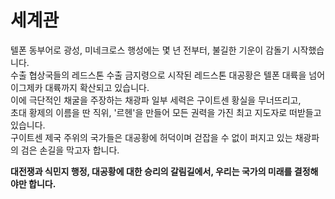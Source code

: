 # 세계관
텔폰 동부어로 광성, 미네크로스 행성에는 몇 년 전부터, 불길한 기운이 감돌기 시작했습니다.  
수출 협상국들의 레드스톤 수출 금지령으로 시작된 레드스톤 대공황은 텔폰 대륙을 넘어 이그제카 대륙까지 확산되고 있습니다.  
이에 극단적인 채굴을 주장하는 채광파 일부 세력은 구이트센 황실을 무너뜨리고,  
초대 황제의 이름을 딴 직위, '르헨'을 만들어 모든 권력을 가진 최고 지도자로 떠받들고 있습니다.  
구이트센 제국 주위의 국가들은 대공황에 허덕이며 걷잡을 수 없이 퍼지고 있는 채광파의 검은 손길을 막고자 합니다. 

**대전쟁과 식민지 행정, 대공황에 대한 승리의 갈림길에서, 우리는 국가의 미래를 결정해야만 합니다.**
